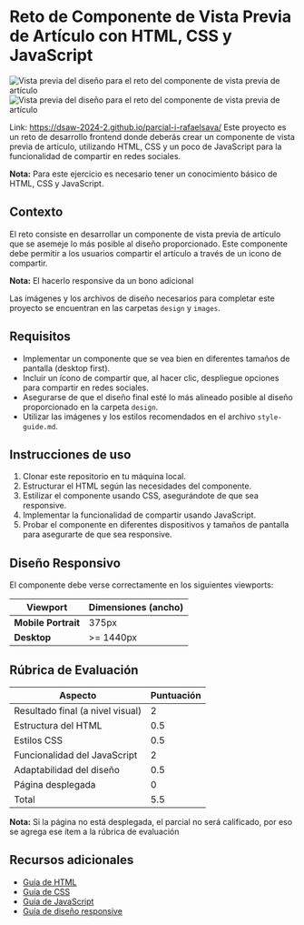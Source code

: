 # Reto de Componente de Vista Previa de Artículo con HTML, CSS y JavaScript

![Vista previa del diseño para el reto del componente de vista previa de artículo](./design/desktop-preview.jpg)
![Vista previa del diseño para el reto del componente de vista previa de artículo](./design/desktop-active-state.jpg)


Link: https://dsaw-2024-2.github.io/parcial-i-rafaelsava/
Este proyecto es un reto de desarrollo frontend donde deberás crear un componente de vista previa de artículo, utilizando HTML, CSS y un poco de JavaScript para la funcionalidad de compartir en redes sociales.

**Nota:** Para este ejercicio es necesario tener un conocimiento básico de HTML, CSS y JavaScript.

## Contexto

El reto consiste en desarrollar un componente de vista previa de artículo que se asemeje lo más posible al diseño proporcionado. Este componente debe permitir a los usuarios compartir el artículo a través de un icono de compartir.

**Nota:** El hacerlo responsive da un bono adicional

Las imágenes y los archivos de diseño necesarios para completar este proyecto se encuentran en las carpetas `design` y `images`.

## Requisitos

- Implementar un componente que se vea bien en diferentes tamaños de pantalla (desktop first).
- Incluir un ícono de compartir que, al hacer clic, despliegue opciones para compartir en redes sociales.
- Asegurarse de que el diseño final esté lo más alineado posible al diseño proporcionado en la carpeta `design`.
- Utilizar las imágenes y los estilos recomendados en el archivo `style-guide.md`.

## Instrucciones de uso

1. Clonar este repositorio en tu máquina local.
2. Estructurar el HTML según las necesidades del componente.
3. Estilizar el componente usando CSS, asegurándote de que sea responsive.
4. Implementar la funcionalidad de compartir usando JavaScript.
5. Probar el componente en diferentes dispositivos y tamaños de pantalla para asegurarte de que sea responsive.

## Diseño Responsivo

El componente debe verse correctamente en los siguientes viewports:

| Viewport            | Dimensiones (ancho) |
| ------------------- | ------------------- |
| **Mobile Portrait** | 375px               |
| **Desktop**         | >= 1440px           |

## Rúbrica de Evaluación

| Aspecto                          | Puntuación |
| -------------------------------- | ---------- |
| Resultado final (a nivel visual) | 2          |
| Estructura del HTML              | 0.5        |
| Estilos CSS                      | 0.5        |
| Funcionalidad del JavaScript     | 2          |
| Adaptabilidad del diseño         | 0.5        |
| Página desplegada                | 0          |
| Total                            | 5.5        |

**Nota:** Si la página no está desplegada, el parcial no será calificado, por eso se agrega ese ítem a la rúbrica de evaluación

## Recursos adicionales

- [Guía de HTML](https://www.w3schools.com/html/)
- [Guía de CSS](https://www.w3schools.com/css/)
- [Guía de JavaScript](https://www.w3schools.com/js/)
- [Guía de diseño responsive](https://www.w3schools.com/html/html_responsive.asp)
